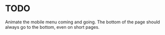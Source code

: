 # TODO

Animate the mobile menu coming and going.
The bottom of the page should always go to the bottom, even on short pages.

